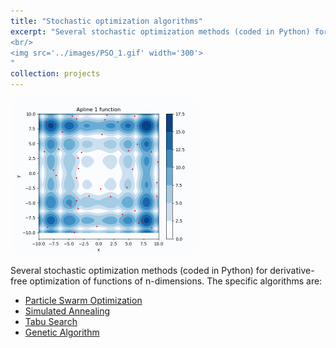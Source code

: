 ```yaml
---
title: "Stochastic optimization algorithms"
excerpt: "Several stochastic optimization methods (coded in Python) for derivative-free optimization of functions of n-dimensions. 
<br/> 
<img src='../images/PSO_1.gif' width='300'>
"
collection: projects
---
```


<img src='../images/PSO_1.gif' width='300'>

Several stochastic optimization methods (coded in Python) for derivative-free optimization of functions of n-dimensions.
The specific algorithms are:
* [Particle Swarm Optimization](https://github.com/edgarsmdn/PSO)
* [Simulated Annealing](https://github.com/edgarsmdn/SA)
* [Tabu Search](https://github.com/edgarsmdn/TS)
* [Genetic Algorithm](https://github.com/edgarsmdn/GA)

